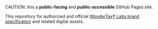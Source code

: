 CAUTION: this a **public-facing** and **public-accessible** GitHub Pages site.

This repository for authorized and official [WonderTax&reg; Labs brand specification](https://brand.wonder.tax) and related digital assets.
